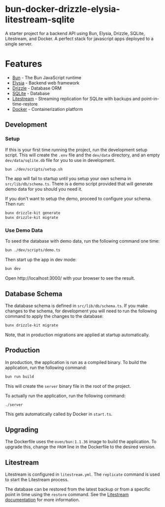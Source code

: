 # bun-docker-drizzle-elysia-litestream-sqlite

A starter project for a backend API using Bun, Elysia, Drizzle, SQLite, Litestream, and Docker. A perfect stack for javascript apps deployed to a single server.

# Features

- [Bun](https://bun.sh/) - The Bun JavaScript runtime
- [Elysia](https://elysiajs.com/) - Backend web framework
- [Drizzle](https://orm.drizzle.team/) - Database ORM
- [SQLite](https://www.sqlite.org/) - Database
- [Litestream](https://litestream.io/) - Streaming replication for SQLite with backups and point-in-time-restore
- [Docker](https://www.docker.com/) - Containerization platform

## Development

### Setup

If this is your first time running the project, run the development setup script. This will create the `.env` file and the `dev/data` directory, and an empty `dev/data/sqlite.db` file for you to use in development.

```bash
bun ./dev/scripts/setup.sh
```

The app will fail to startup until you setup your own schema in `src/lib/db/schema.ts`. There is a demo script provided that will generate demo data for you should you need it.

If you don't want to setup the demo, proceed to configure your schema. Then run:

```bash
bunx drizzle-kit generate
bunx drizzle-kit migrate
```

### Use Demo Data

To seed the database with demo data, run the following command one time:

```bash
bun ./dev/scripts/demo.ts
```

Then start up the app in dev mode:

```bash
bun dev
```

Open http://localhost:3000/ with your browser to see the result.

## Database Schema

The database schema is defined in `src/lib/db/schema.ts`. If you make changes to the schema, for development you will need to run the following command to apply the changes to the database:

```bash
bunx drizzle-kit migrate
```

Note, that in production migrations are applied at startup automatically.

## Production

In production, the application is run as a compiled binary. To build the application, run the following command:

```bash
bun run build
```

This will create the `server` binary file in the root of the project.

To actually run the application, run the following command:

```bash
./server
```

This gets automatically called by Docker in `start.ts`.

## Upgrading

The Dockerfile uses the `oven/bun:1.1.36` image to build the application. To upgrade this, change the `FROM` line in the Dockerfile to the desired version.

## Litestream

Litestream is configured in `litestream.yml`. The `replicate` command is used to start the Litestream process.

The database can be restored from the latest backup or from a specific point in time using the `restore` command. See the [Litestream documentation](https://litestream.io/reference/restore/) for more information.
